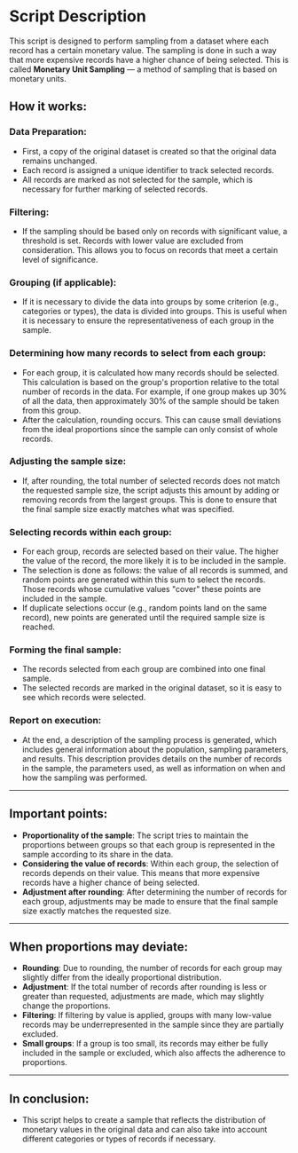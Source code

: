 # Script Description

This script is designed to perform sampling from a dataset where each record has a certain monetary value. The sampling is done in such a way that more expensive records have a higher chance of being selected. This is called **Monetary Unit Sampling** — a method of sampling that is based on monetary units.

## How it works:

### Data Preparation:
- First, a copy of the original dataset is created so that the original data remains unchanged.
- Each record is assigned a unique identifier to track selected records.
- All records are marked as not selected for the sample, which is necessary for further marking of selected records.

### Filtering:
- If the sampling should be based only on records with significant value, a threshold is set. Records with lower value are excluded from consideration. This allows you to focus on records that meet a certain level of significance.

### Grouping (if applicable):
- If it is necessary to divide the data into groups by some criterion (e.g., categories or types), the data is divided into groups. This is useful when it is necessary to ensure the representativeness of each group in the sample.

### Determining how many records to select from each group:
- For each group, it is calculated how many records should be selected. This calculation is based on the group's proportion relative to the total number of records in the data. For example, if one group makes up 30% of all the data, then approximately 30% of the sample should be taken from this group.
- After the calculation, rounding occurs. This can cause small deviations from the ideal proportions since the sample can only consist of whole records.

### Adjusting the sample size:
- If, after rounding, the total number of selected records does not match the requested sample size, the script adjusts this amount by adding or removing records from the largest groups. This is done to ensure that the final sample size exactly matches what was specified.

### Selecting records within each group:
- For each group, records are selected based on their value. The higher the value of the record, the more likely it is to be included in the sample.
- The selection is done as follows: the value of all records is summed, and random points are generated within this sum to select the records. Those records whose cumulative values "cover" these points are included in the sample.
- If duplicate selections occur (e.g., random points land on the same record), new points are generated until the required sample size is reached.

### Forming the final sample:
- The records selected from each group are combined into one final sample.
- The selected records are marked in the original dataset, so it is easy to see which records were selected.

### Report on execution:
- At the end, a description of the sampling process is generated, which includes general information about the population, sampling parameters, and results. This description provides details on the number of records in the sample, the parameters used, as well as information on when and how the sampling was performed.

---

## Important points:

- **Proportionality of the sample**: The script tries to maintain the proportions between groups so that each group is represented in the sample according to its share in the data.
- **Considering the value of records**: Within each group, the selection of records depends on their value. This means that more expensive records have a higher chance of being selected.
- **Adjustment after rounding**: After determining the number of records for each group, adjustments may be made to ensure that the final sample size exactly matches the requested size.

---

## When proportions may deviate:

- **Rounding**: Due to rounding, the number of records for each group may slightly differ from the ideally proportional distribution.
- **Adjustment**: If the total number of records after rounding is less or greater than requested, adjustments are made, which may slightly change the proportions.
- **Filtering**: If filtering by value is applied, groups with many low-value records may be underrepresented in the sample since they are partially excluded.
- **Small groups**: If a group is too small, its records may either be fully included in the sample or excluded, which also affects the adherence to proportions.

---

## In conclusion:

- This script helps to create a sample that reflects the distribution of monetary values in the original data and can also take into account different categories or types of records if necessary.

